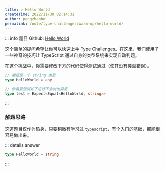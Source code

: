 ```yaml
---
title: ✔️ Hello World
createTime: 2022/11/30 02:14:31
author: pengzhanbo
permalink: /note/type-challenges/warm-up/hello-world/
---
```


::: info 题目
Github: [Hello World](https://github.com/type-challenges/type-challenges/tree/main/questions/00013-warm-hello-world)

这个简单的提问希望让你可以快速上手 Type Challenges。在这里，我们使用了一些神奇的技巧让 TypeScript 通过自身的类型系统来实现自动判题。

在这个挑战中，你需要修改下方的代码使得测试通过（使其没有类型错误）。

``` ts
// 期望是一个 string 类型
type HelloWorld = any
```
```ts
// 你需要使得如下这行不会抛出异常
type test = Expect<Equal<HelloWorld, string>>
```
:::

### 解题思路

这道题目仅作为热身，只要稍微有学习过 `typescript`，有个入门的基础，都能很容易做出来。

::: details answer
```ts
type HelloWorld = string
```
:::
